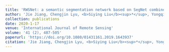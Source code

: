 ```yaml
---
title: 'RWSNet: a semantic segmentation network based on SegNet combined with random walk for remote sensing'
author: 'Jie Jiang, Chengjin Lyu, <b>Siying Liu</b><sup>*</sup>, Yongqiang He, Xuetao Hao'
collection: publications
date: 2020-1-17
venue: 'International Journal of Remote Sensing'
volume: '41 (2), 487-505'
paperurl: 'https://doi.org/10.1080/01431161.2019.1643937'
citation: 'Jie Jiang, Chengjin Lyu, <b>Siying Liu</b><sup>*</sup>, Yongqiang He, Xuetao Hao. (2020).&quot; <i>International Journal of Remote Sensing</i>. 41 (2), 487-505.'
---
```

